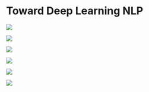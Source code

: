 # Toward Deep Learning NLP

![](https://wikidocs.net/images/page/177759/Arch_AI_0.png)

![](https://wikidocs.net/images/page/177759/Arch_ML_0.png)

![](https://wikidocs.net/images/page/177759/Classical-NLP-versus-DL-oriented.png)

![](https://wikidocs.net/images/page/177759/Classical-NLP-model-and-deep-learning-based.png)

![](https://wikidocs.net/images/page/177759/Arch_ML_1_DL_vs_Classic_1.png)

![](https://wikidocs.net/images/page/177759/Arch_Deep_NLP.png)

